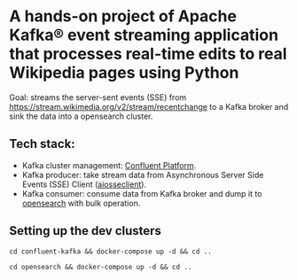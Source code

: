 # A hands-on project of Apache Kafka® event streaming application that processes real-time edits to real Wikipedia pages using Python

Goal: streams the server-sent events (SSE) from https://stream.wikimedia.org/v2/stream/recentchange to a Kafka broker and sink the data into a opensearch cluster.

## Tech stack:

- Kafka cluster management: [Confluent Platform](https://docs.confluent.io/platform/current/overview.html).
- Kafka producer: take stream data from Asynchronous Server Side Events (SSE) Client ([aiosseclient](https://github.com/ebraminio/aiosseclient)).
- Kafka consumer: consume data from Kafka broker and dump it to [opensearch](https://opensearch.org/) with bulk operation.

## Setting up the dev clusters

```shell
cd confluent-kafka && docker-compose up -d && cd ..
```

```shell
cd opensearch && docker-compose up -d && cd ..
```
